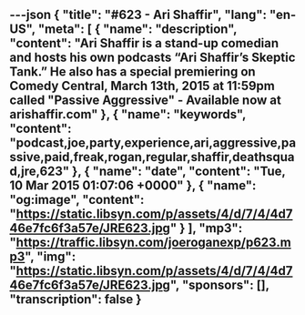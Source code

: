 ---json
{
  "title": "#623 - Ari Shaffir",
  "lang": "en-US",
  "meta": [
    {
      "name": "description",
      "content": "Ari Shaffir is a stand-up comedian and hosts his own podcasts “Ari Shaffir’s Skeptic Tank.” He also has a special premiering on Comedy Central, March 13th, 2015 at 11:59pm called \"Passive Aggressive\" - Available now at arishaffir.com"
    },
    {
      "name": "keywords",
      "content": "podcast,joe,party,experience,ari,aggressive,passive,paid,freak,rogan,regular,shaffir,deathsquad,jre,623"
    },
    {
      "name": "date",
      "content": "Tue, 10 Mar 2015 01:07:06 +0000"
    },
    {
      "name": "og:image",
      "content": "https://static.libsyn.com/p/assets/4/d/7/4/4d746e7fc6f3a57e/JRE623.jpg"
    }
  ],
  "mp3": "https://traffic.libsyn.com/joeroganexp/p623.mp3",
  "img": "https://static.libsyn.com/p/assets/4/d/7/4/4d746e7fc6f3a57e/JRE623.jpg",
  "sponsors": [],
  "transcription": false
}
---
<episode-header />

<timemark seconds="0" />

<transcribe-call-to-action />

<episode-footer />